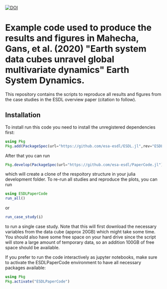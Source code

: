 [![DOI](https://zenodo.org/badge/206770757.svg)](https://zenodo.org/badge/latestdoi/206770757)


# Example code used to produce the results and figures in Mahecha, Gans, et al. (2020) "Earth system data cubes unravel global multivariate dynamics" Earth System Dynamics.

This repository contains the scripts to reproduce all results and figures from the case studies
in the ESDL overview paper (citation to follow).

## Installation

To install run this code you need to install the unregistered dependencies first:

````julia
using Pkg
Pkg.add(PackageSpec(url="https://github.com/esa-esdl/ESDL.jl",rev="ESDL_Paper"))
````

After that you can run

````julia
Pkg.develop(PackageSpec(url="https://github.com/esa-esdl/PaperCode.jl"))
````

which will create a clone of the respoitory structure in your julia development folder.
To re-run all studies and reproduce the plots, you can run

````julia
using ESDLPaperCode
run_all()
````

or

````julia
run_case_study(i)
````

to run a single case study. Note that this will first download the necessary variables from the data cube (approx 20GB) which might take some time.
You should also have some free space on your hard drive since the script will store a large amount of temporary data, so an addition 100GB of free space should be available.

If you prefer to run the code interactively as jupyter notebooks, make sure
to activate the ESDLPaperCode environment to have all necessary packages available:

````julia
using Pkg
Pkg.activate("ESDLPaperCode")
````
